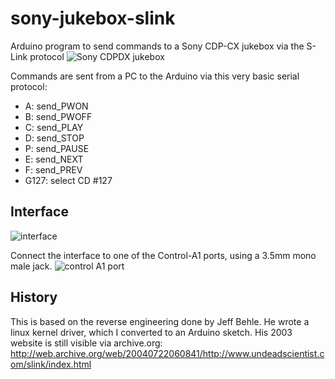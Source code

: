 sony-jukebox-slink
==================

Arduino program to send commands to a Sony CDP-CX jukebox via the S-Link protocol
![Sony CDPDX jukebox](http://i.imgur.com/OlYsir5.jpg)

Commands are sent from a PC to the Arduino via this very basic serial protocol:
 * A: send_PWON
 * B: send_PWOFF
 * C: send_PLAY
 * D: send_STOP
 * P: send_PAUSE
 * E: send_NEXT
 * F: send_PREV
 * G127: select CD #127


Interface
---------
![interface](https://raw.githubusercontent.com/hajdbo/sony-jukebox-slink/master/slink_interface.png)

Connect the interface to one of the Control-A1 ports, using a 3.5mm mono male jack.
![control A1 port](http://i.imgur.com/pV647eY.jpg?1)


History
-------
This is based on the reverse engineering done by Jeff Behle. He wrote a linux kernel driver, which I converted to an Arduino sketch. His 2003 website is still visible via archive.org: http://web.archive.org/web/20040722060841/http://www.undeadscientist.com/slink/index.html
